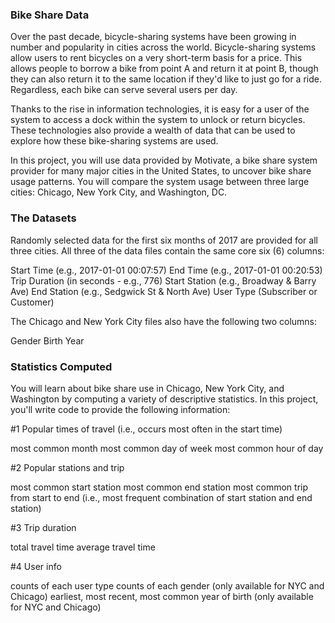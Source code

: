 ### Bike Share Data

Over the past decade, bicycle-sharing systems have been growing in number and popularity in cities across the world. 
Bicycle-sharing systems allow users to rent bicycles on a very short-term basis for a price. This allows people to 
borrow a bike from point A and return it at point B, though they can also return it to the same location if they'd 
like to just go for a ride. Regardless, each bike can serve several users per day.

Thanks to the rise in information technologies, it is easy for a user of the system to access a dock within the 
system to unlock or return bicycles. These technologies also provide a wealth of data that can be used to explore 
how these bike-sharing systems are used.

In this project, you will use data provided by Motivate, a bike share system provider for many major cities in the 
United States, to uncover bike share usage patterns. You will compare the system usage between three large cities: 
Chicago, New York City, and Washington, DC.

### The Datasets

Randomly selected data for the first six months of 2017 are provided for all three cities. All three of the data 
files contain the same core six (6) columns:

Start Time (e.g., 2017-01-01 00:07:57)
End Time (e.g., 2017-01-01 00:20:53)
Trip Duration (in seconds - e.g., 776)
Start Station (e.g., Broadway & Barry Ave)
End Station (e.g., Sedgwick St & North Ave)
User Type (Subscriber or Customer)

The Chicago and New York City files also have the following two columns:

Gender
Birth Year

### Statistics Computed
You will learn about bike share use in Chicago, New York City, and Washington by computing a variety of descriptive 
statistics. In this project, you'll write code to provide the following information:


#1 Popular times of travel (i.e., occurs most often in the start time)

most common month
most common day of week
most common hour of day


#2 Popular stations and trip

most common start station
most common end station
most common trip from start to end (i.e., most frequent combination of start station and end station)


#3 Trip duration

total travel time
average travel time


#4 User info

counts of each user type
counts of each gender (only available for NYC and Chicago)
earliest, most recent, most common year of birth (only available for NYC and Chicago)

